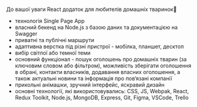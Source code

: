 До вашої уваги React додаток для любителів домашніх тваринок🐾

- технологія Single Page App
- власний бекенд на Node.js з базою даних та документацією на Swagger
- приватні та публічні маршрути
- адаптивна верстка під різні пристрої - мобілка, планшет, десктоп
- вибір світлої або темної теми
- основний функціонал - пошук оголошень про домашніх тварин (за ключовим словом
  або фільтром), можливість зберігати оголошення в обрані, контакти власників,
  додавання власних оголошення, а також актуальні новини та інформація про
  пов‘язані компанії
- прикольні анімашки, зручний інтерфейс, яскравий дизайн
- основні технології, які використовувались: CSS, JS, Webpak, React, Redux
  Toolkit, Node.js, MongoDB, Express, Git, Figma, VSCode, Trello
